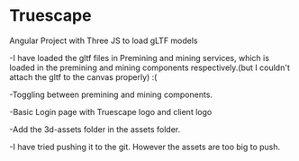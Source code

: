 # Truescape
Angular Project with Three JS to load gLTF models 

-I have loaded the gltf files in Premining and mining services, which is loaded in the premining and mining components respectively.(but I couldn't attach the gltf to the canvas properly) :(

-Toggling between premining and mining components.

-Basic Login page with Truescape logo and client logo


-Add the 3d-assets folder in the assets folder.

-I have tried pushing it to the git. However the assets are too big to push.




